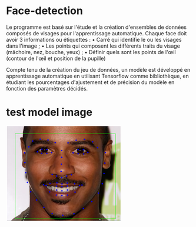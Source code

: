 # Face-detection

Le programme  est basé sur l'étude et la création d'ensembles de données composés de visages pour l'apprentissage automatique.
Chaque face doit avoir 3 informations ou étiquettes :
• Carré qui identifie le ou les visages dans l'image ;
• Les points qui composent les différents traits du visage (mâchoire, nez, bouche, yeux) ;
• Définir quels sont les points de l'œil (contour de l'œil et position de la pupille)

Compte tenu de la création du jeu de données, un modèle est développé en apprentissage automatique 
en utilisant Tensorflow comme bibliothèque, en étudiant les pourcentages d'ajustement et de précision du modèle 
en fonction des paramètres décidés.

# test model image
![alt text](https://github.com/jkaf-kafacK/Face-detection/blob/main/large_face_landmark/test_model.png?raw=true)
